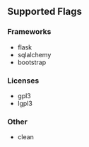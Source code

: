 
## Supported Flags

### Frameworks

 * flask
 * sqlalchemy
 * bootstrap

### Licenses

 * gpl3
 * lgpl3

### Other

 * clean

